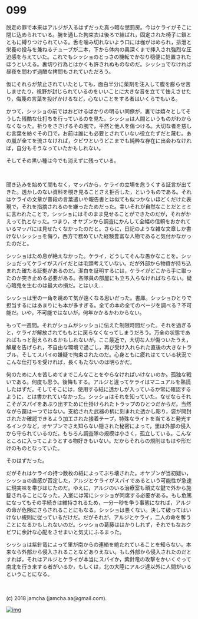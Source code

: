 # 099

脱走の罪で本来はアルジが入るはずだった真っ暗な懲罰房。今はケライがそこに閉じ込められている。腕を通した拘束衣は後ろで結ばれ，固定された椅子に鎖とともに縛りつけられている。舌を噛み切れないよう口には枷がはめられ，排泄と栄養の投与を兼ねるチューブが二本，下から体内の奥深くまで挿入され強烈な圧迫感を与えていた。これでもシッショのとっさの機転でかなり穏便に処置されたほうといえる。裏切り行為とはかくも許されぬものなのだ。シッショでなければ昼夜を問わず過酷な拷問もされていただろう。  

仮にそれらが禁止されていたとしても，面白半分に薬剤を注入して腹を膨らせ苦しませたり，視野が封じられているのをいいことに大きな音を立てて怯えさせたり，侮蔑の言葉を投げかけるなど，心ないことをする者はいくらでもいる。  

かつて，シッショの前ではおどけるばかりの明るい同僚が，裏では嬉々としてそうした残酷な仕打ちを行っているのを見た。シッショは人間というものがわからなくなった。祈りをささげるその腕で，平然と他人を傷つける。大切な者を慈しむ言葉を紡ぐその口で，お前は誰にも必要とされていない役立たずだと蔑む。あの嵐が全てを流さなければ，クビワというどこまでも純粋な存在に出会わなければ，自分もそうなっていたかもしれない。  

そしてその黒い種は今でも消えずに残っている。  

<br>  

聞き込みを始めて間もなく，マッパから，ケライの立場を危うくする証言が出てきた。透かしのない資料を覗き見ることさえ拒否した，というものである。それはケライの文章が普段の言葉遣いや報告書とは似ても似つかないほどくだけた表現で，それを指摘されるのを嫌ったためだった。幸いそれが自然なことだとミミに言われたことで，シッショにはそのまま見せることができたのだが，それがかえって仇となった。つまり，オヤブンから調査にかんして全幅の信頼をおかれているマッパには見せたくなかったのだと。さらに，日記のような雑な文章しか書けないシッショを侮り，西方で務めていた経験豊富な人物であると気付かなかったのだと。  

シッショはため息が絶えなかった。ケライ，どうしてそんな愚かなことを。シッショだってケライがスパイだとは毛頭考えていない。だが外部から物資が持ち込まれた確たる証拠があるのだ。潔白を証明するには，ケライがどこから手に取ったのか突き止める必要がある。各隊員の部屋にも立ち入らなければならない。疑心暗鬼を生むのは最大の損だ。とはいえ…  

シッショは里の一角を眺めて気が遠くなる思いだった。書庫。シッショひとりで担当するにはあまりにも本が多すぎる。全ての本の全てのページを調べる？不可能だ。いや，不可能ではないが，何年かかるかわからない。  

もって一週間。それがショムがシッショに伝えた制限時間だった。それを過ぎると，ケライが解放されてももとに戻らなくなってしまうだろう。万全の状態であればもっと耐えられるかもしれないが，ここ最近で，大切な人が傷ついたうえ，解雇を告げられ，不自由な環境で過ごし，再び受け入れられた直後の大きなトラブル，そしてスパイの嫌疑で拘束されたのだ。心身ともに疲れはてている状況でこんな仕打ちを受ければ，長くもたないのは明らかだ。  

何のために人を苦しめてまでこんなことをやらなければいけないのか。孤独な戦いである。何度も思う。後悔もする。アルジと違ってケライはマニュアルを熟読したはずだ。そしてそこには，使用する紙に透かしが入っているか常に確認するように，とは書かれていなかった。シッショはそれを知っていた。なぜならそれこそがスパイをあぶり出すために仕掛けられたトラップのひとつだからだ。当然ながら罠は一つではない。支給された武器の柄に刻まれた透かし彫り，袋が開封されたか確認できるよう加工された接着テープ，特殊なライトを当てると発光するインクなど，オヤブンでさえ知らない隠された秘密によって，里は外部の侵入から守られているのだ。もちろん調査隊の規模は小さく，孤立している。こんなところに入ってこようとする物好きもいない。だからそれらの規則はもはや形だけのものとなっていた。  

そのはずだった。  

だがそれはケライの持つ数枚の紙によってぶち壊された。オヤブンが当初疑い，シッショの直感が否定した，アルジとケライがスパイであるという可能性が急速に現実味を帯びはじたのだ。ゆえに，アルジのいる治療室も頑丈な鍵で外から施錠されることになった。入室には常にシッショが同席する必要がある。もし危篤になってもその手続きは維持されるため，一分一秒を争う事態になれば，アルジの命が危険にさらされることにもなる。シッショは悪くない。決して破ってはいけない規則に従っているだけだ。だがそれが，アルジとケライ，二人の命を奪うことになるかもしれないのだ。シッショの葛藤ははかりしれず，それでもなおクビワに余計な心配をさせまいと気丈にふるまった。  

シッショは紫針竜によって里が南からの連絡を絶たれていることを知らない。本来なら外部から侵入されることなどありえない。もし外部から侵入されたのだとすれば，それはアルジとケライが本当にスパイか，紫針竜の攻撃をかいくぐって南北を行き来する者がいるか，もしくは，北の大陸にアルジ達以外に人間がいるということになる。  

<br>  
<br>  
(c) 2018 jamcha (jamcha.aa@gmail.com).  

[![img](http://i.creativecommons.org/l/by-nc-sa/4.0/88x31.png)](http://creativecommons.org/licenses/by-nc-sa/4.0/deed)